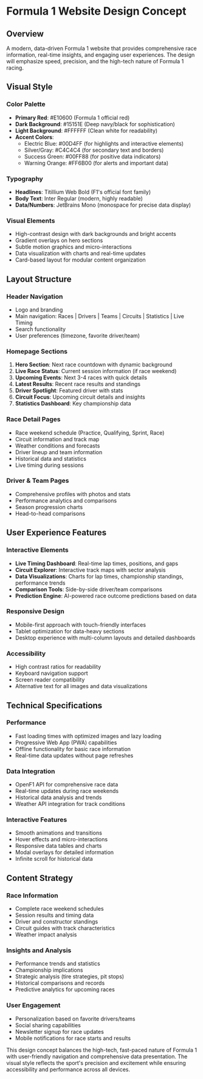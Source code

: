 # Formula 1 Website Design Concept

## Overview
A modern, data-driven Formula 1 website that provides comprehensive race information, real-time insights, and engaging user experiences. The design will emphasize speed, precision, and the high-tech nature of Formula 1 racing.

## Visual Style

### Color Palette
- **Primary Red**: #E10600 (Formula 1 official red)
- **Dark Background**: #15151E (Deep navy/black for sophistication)
- **Light Background**: #FFFFFF (Clean white for readability)
- **Accent Colors**: 
  - Electric Blue: #00D4FF (for highlights and interactive elements)
  - Silver/Gray: #C4C4C4 (for secondary text and borders)
  - Success Green: #00FF88 (for positive data indicators)
  - Warning Orange: #FF6B00 (for alerts and important data)

### Typography
- **Headlines**: Titillium Web Bold (F1's official font family)
- **Body Text**: Inter Regular (modern, highly readable)
- **Data/Numbers**: JetBrains Mono (monospace for precise data display)

### Visual Elements
- High-contrast design with dark backgrounds and bright accents
- Gradient overlays on hero sections
- Subtle motion graphics and micro-interactions
- Data visualization with charts and real-time updates
- Card-based layout for modular content organization

## Layout Structure

### Header Navigation
- Logo and branding
- Main navigation: Races | Drivers | Teams | Circuits | Statistics | Live Timing
- Search functionality
- User preferences (timezone, favorite driver/team)

### Homepage Sections
1. **Hero Section**: Next race countdown with dynamic background
2. **Live Race Status**: Current session information (if race weekend)
3. **Upcoming Events**: Next 3-4 races with quick details
4. **Latest Results**: Recent race results and standings
5. **Driver Spotlight**: Featured driver with stats
6. **Circuit Focus**: Upcoming circuit details and insights
7. **Statistics Dashboard**: Key championship data

### Race Detail Pages
- Race weekend schedule (Practice, Qualifying, Sprint, Race)
- Circuit information and track map
- Weather conditions and forecasts
- Driver lineup and team information
- Historical data and statistics
- Live timing during sessions

### Driver & Team Pages
- Comprehensive profiles with photos and stats
- Performance analytics and comparisons
- Season progression charts
- Head-to-head comparisons

## User Experience Features

### Interactive Elements
- **Live Timing Dashboard**: Real-time lap times, positions, and gaps
- **Circuit Explorer**: Interactive track maps with sector analysis
- **Data Visualizations**: Charts for lap times, championship standings, performance trends
- **Comparison Tools**: Side-by-side driver/team comparisons
- **Prediction Engine**: AI-powered race outcome predictions based on data

### Responsive Design
- Mobile-first approach with touch-friendly interfaces
- Tablet optimization for data-heavy sections
- Desktop experience with multi-column layouts and detailed dashboards

### Accessibility
- High contrast ratios for readability
- Keyboard navigation support
- Screen reader compatibility
- Alternative text for all images and data visualizations

## Technical Specifications

### Performance
- Fast loading times with optimized images and lazy loading
- Progressive Web App (PWA) capabilities
- Offline functionality for basic race information
- Real-time data updates without page refreshes

### Data Integration
- OpenF1 API for comprehensive race data
- Real-time updates during race weekends
- Historical data analysis and trends
- Weather API integration for track conditions

### Interactive Features
- Smooth animations and transitions
- Hover effects and micro-interactions
- Responsive data tables and charts
- Modal overlays for detailed information
- Infinite scroll for historical data

## Content Strategy

### Race Information
- Complete race weekend schedules
- Session results and timing data
- Driver and constructor standings
- Circuit guides with track characteristics
- Weather impact analysis

### Insights and Analysis
- Performance trends and statistics
- Championship implications
- Strategic analysis (tire strategies, pit stops)
- Historical comparisons and records
- Predictive analytics for upcoming races

### User Engagement
- Personalization based on favorite drivers/teams
- Social sharing capabilities
- Newsletter signup for race updates
- Mobile notifications for race starts and results

This design concept balances the high-tech, fast-paced nature of Formula 1 with user-friendly navigation and comprehensive data presentation. The visual style reflects the sport's precision and excitement while ensuring accessibility and performance across all devices.

